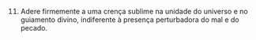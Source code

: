 ﻿11. Adere firmemente a uma crença sublime na unidade do universo e no guiamento divino, indiferente à presença perturbadora do mal e do pecado.
